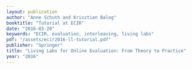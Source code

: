 ```yaml
---
layout: publication
author: "Anne Schuth and Krisztian Balog"
booktitle: "Tutorial at ECIR"
date: "2016-03-20"
keywords: "ECIR, evaluation, interleaving, living labs"
pdf: "/assets/ecir2016-ll-tutorial.pdf"
publisher: "Springer"
title: "Living Labs for Online Evaluation: From Theory to Practice"
year: "2016"
---
```

